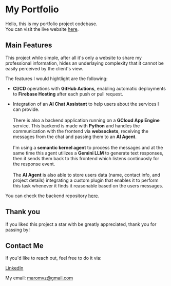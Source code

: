 # My Portfolio

Hello, this is my portfolio project codebase.<br>
You can visit the live website [here](https://maro-portfolio-bead9.web.app/).

## Main Features
This project while simple, after all it's only a website to share my professional information, hides an underlaying complexity that it cannot be easily perceived by the client's view.

The features I would hightlight are the following:

- **CI/CD** operations with **GitHub Actions**, enabling automatic deployments to **Firebase Hosting** after each push or pull request.

- Integration of an **AI Chat Assistant** to help users about the services I can provide.<br><br>
There is also a backend application running on a **GCloud App Engine** service. This backend is made with **Python** and handles the communication with the frontend via **websockets**, receiving the messages from the chat and passing them to an **AI Agent**.<br><br>I'm using a **semantic kernel agent** to process the messages and at the same time this agent utilizes a **Gemini LLM** to generate text responses, then it sends them back to this frontend which listens continuosly for the response event.<br><br>
The **AI Agent** is also able to store users data (name, contact info, and project details) integrating a custom plugin that enables it to perform this task whenever it finds it reasonable based on the users messages.

You can check the backend repository [here]().

## Thank you

If you liked this project a star with be greatly appreciated, thank you for passing by!

## Contact Me
If you'd like to reach out, feel free to do it via:

[LinkedIn](https://www.linkedin.com/in/gumaro-monroy-vazquez/)

My email: maromvz@gmail.com
